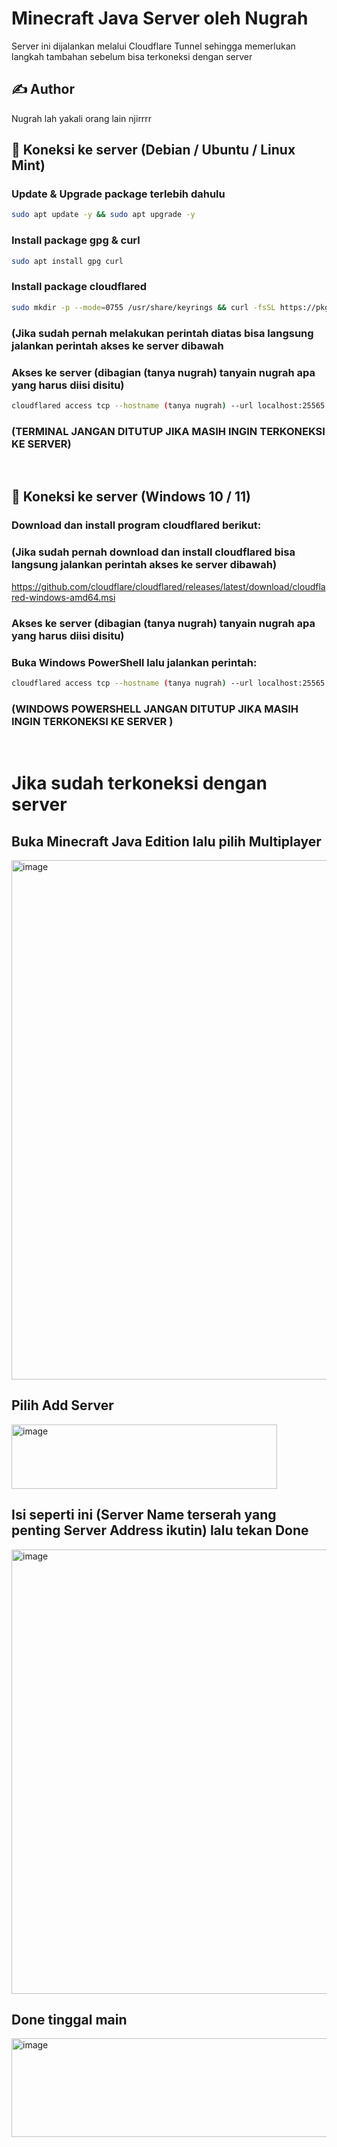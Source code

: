 # Minecraft Java Server oleh Nugrah
Server ini dijalankan melalui Cloudflare Tunnel sehingga memerlukan langkah tambahan sebelum bisa terkoneksi dengan server
<br>
## ✍️ Author
Nugrah lah yakali orang lain njirrrr
<br>

## 🚀 Koneksi ke server (Debian / Ubuntu / Linux Mint)
### Update & Upgrade package terlebih dahulu
```bash
sudo apt update -y && sudo apt upgrade -y
```

### Install package gpg & curl
```bash
sudo apt install gpg curl
```

### Install package cloudflared
```bash
sudo mkdir -p --mode=0755 /usr/share/keyrings && curl -fsSL https://pkg.cloudflare.com/cloudflare-main.gpg | sudo tee /usr/share/keyrings/cloudflare-main.gpg >/dev/null && echo 'deb [signed-by=/usr/share/keyrings/cloudflare-main.gpg] https://pkg.cloudflare.com/cloudflared any main' | sudo tee /etc/apt/sources.list.d/cloudflared.list && sudo apt update -y && sudo apt update -y && sudo apt install cloudflared
```

### (Jika sudah pernah melakukan perintah diatas bisa langsung jalankan perintah akses ke server dibawah
### Akses ke server (dibagian (tanya nugrah) tanyain nugrah apa yang harus diisi disitu)
```bash
cloudflared access tcp --hostname (tanya nugrah) --url localhost:25565
```
### (TERMINAL JANGAN DITUTUP JIKA MASIH INGIN TERKONEKSI KE SERVER)

<br>

## 🚀 Koneksi ke server (Windows 10 / 11)
### Download dan install program cloudflared berikut:
### (Jika sudah pernah download dan install cloudflared bisa langsung jalankan perintah akses ke server dibawah)
https://github.com/cloudflare/cloudflared/releases/latest/download/cloudflared-windows-amd64.msi
### Akses ke server (dibagian (tanya nugrah) tanyain nugrah apa yang harus diisi disitu)
### Buka Windows PowerShell lalu jalankan perintah:
```bash
cloudflared access tcp --hostname (tanya nugrah) --url localhost:25565
```
### (WINDOWS POWERSHELL JANGAN DITUTUP JIKA MASIH INGIN TERKONEKSI KE SERVER )

<br>

# Jika sudah terkoneksi dengan server
## Buka Minecraft Java Edition lalu pilih Multiplayer

<img width="1327" height="831" alt="image" src="https://github.com/user-attachments/assets/55625f0b-334e-47a3-8041-4aaf6bc7dd88" />

## Pilih Add Server

<img width="425" height="103" alt="image" src="https://github.com/user-attachments/assets/8d22a5e2-f20e-4fbf-bdb6-3072a5d5adc6" />

## Isi seperti ini (Server Name terserah yang penting Server Address ikutin) lalu tekan Done
<img width="822" height="711" alt="image" src="https://github.com/user-attachments/assets/7bddcc35-9a03-41ee-aa67-6509756938ba" />

## Done tinggal main
<img width="1208" height="158" alt="image" src="https://github.com/user-attachments/assets/1bf222d6-31c9-4465-913f-e31d671eccd8" />
